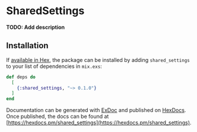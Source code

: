 # SharedSettings

**TODO: Add description**

## Installation

If [available in Hex](https://hex.pm/docs/publish), the package can be installed
by adding `shared_settings` to your list of dependencies in `mix.exs`:

```elixir
def deps do
  [
    {:shared_settings, "~> 0.1.0"}
  ]
end
```

Documentation can be generated with [ExDoc](https://github.com/elixir-lang/ex_doc)
and published on [HexDocs](https://hexdocs.pm). Once published, the docs can
be found at [https://hexdocs.pm/shared_settings](https://hexdocs.pm/shared_settings).

